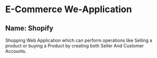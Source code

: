 # E-Commerce We-Application
## Name: Shopify
Shopping Web Application which can perform operations like Selling a product or buying a Product by creating both Seller And Customer Accounts.
